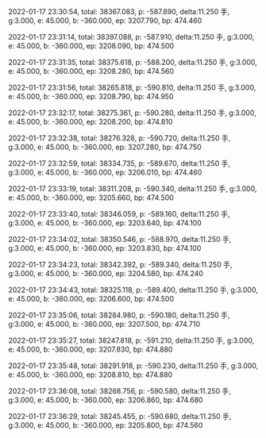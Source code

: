 2022-01-17 23:30:54, total: 38367.083, p: -587.890, delta:11.250 手, g:3.000, e: 45.000, b: -360.000, ep: 3207.790, bp: 474.460

2022-01-17 23:31:14, total: 38397.088, p: -587.910, delta:11.250 手, g:3.000, e: 45.000, b: -360.000, ep: 3208.090, bp: 474.500

2022-01-17 23:31:35, total: 38375.618, p: -588.200, delta:11.250 手, g:3.000, e: 45.000, b: -360.000, ep: 3208.280, bp: 474.560

2022-01-17 23:31:56, total: 38265.818, p: -590.810, delta:11.250 手, g:3.000, e: 45.000, b: -360.000, ep: 3208.790, bp: 474.950

2022-01-17 23:32:17, total: 38275.361, p: -590.280, delta:11.250 手, g:3.000, e: 45.000, b: -360.000, ep: 3208.200, bp: 474.810

2022-01-17 23:32:38, total: 38276.328, p: -590.720, delta:11.250 手, g:3.000, e: 45.000, b: -360.000, ep: 3207.280, bp: 474.750

2022-01-17 23:32:59, total: 38334.735, p: -589.670, delta:11.250 手, g:3.000, e: 45.000, b: -360.000, ep: 3206.010, bp: 474.460

2022-01-17 23:33:19, total: 38311.208, p: -590.340, delta:11.250 手, g:3.000, e: 45.000, b: -360.000, ep: 3205.660, bp: 474.500

2022-01-17 23:33:40, total: 38346.059, p: -589.160, delta:11.250 手, g:3.000, e: 45.000, b: -360.000, ep: 3203.640, bp: 474.100

2022-01-17 23:34:02, total: 38350.546, p: -588.970, delta:11.250 手, g:3.000, e: 45.000, b: -360.000, ep: 3203.830, bp: 474.100

2022-01-17 23:34:23, total: 38342.392, p: -589.340, delta:11.250 手, g:3.000, e: 45.000, b: -360.000, ep: 3204.580, bp: 474.240

2022-01-17 23:34:43, total: 38325.118, p: -589.400, delta:11.250 手, g:3.000, e: 45.000, b: -360.000, ep: 3206.600, bp: 474.500

2022-01-17 23:35:06, total: 38284.980, p: -590.180, delta:11.250 手, g:3.000, e: 45.000, b: -360.000, ep: 3207.500, bp: 474.710

2022-01-17 23:35:27, total: 38247.818, p: -591.210, delta:11.250 手, g:3.000, e: 45.000, b: -360.000, ep: 3207.830, bp: 474.880

2022-01-17 23:35:48, total: 38291.918, p: -590.230, delta:11.250 手, g:3.000, e: 45.000, b: -360.000, ep: 3208.810, bp: 474.880

2022-01-17 23:36:08, total: 38268.756, p: -590.580, delta:11.250 手, g:3.000, e: 45.000, b: -360.000, ep: 3206.860, bp: 474.680

2022-01-17 23:36:29, total: 38245.455, p: -590.680, delta:11.250 手, g:3.000, e: 45.000, b: -360.000, ep: 3205.800, bp: 474.560